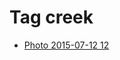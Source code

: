<!--
title: Tag creek
date: 2020-06-28T14:38:48.064Z
tags:
-->
# Tag creek

 * [Photo 2015-07-12 12](123884671937.md)